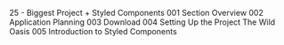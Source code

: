 25 - Biggest Project + Styled Components
001 Section Overview
002 Application Planning
003 Download
004 Setting Up the Project The Wild Oasis
005 Introduction to Styled Components